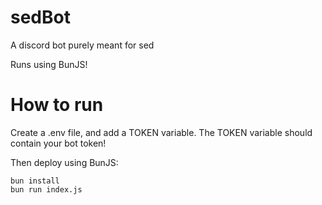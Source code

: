# sedBot
A discord bot purely meant for sed

Runs using BunJS!

# How to run 
Create a .env file, and add a TOKEN variable. The TOKEN variable should contain your bot token!

Then deploy using BunJS:
```
bun install
bun run index.js
```